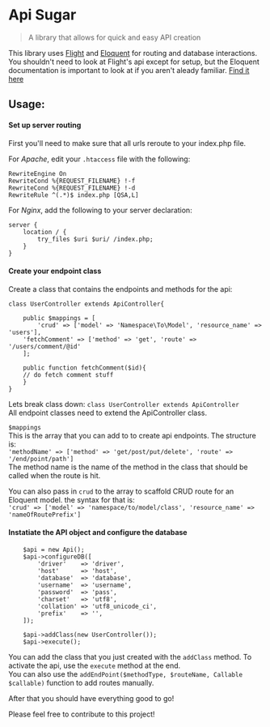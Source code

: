 # Api Sugar
> A library that allows for quick and easy API creation

This library uses [Flight](http://flightphp.com/) and [Eloquent](http://laravel.com/docs/5.1/eloquent) for routing and database interactions.  
You shouldn't need to look at Flight's api except for setup, but the Eloquent documentation is important to look at if you aren't aleady familiar. [Find it here](http://laravel.com/docs/5.1/eloquent)

## Usage:
#### Set up server routing
First you'll need to make sure that all urls reroute to your index.php file.  
  
For *Apache*, edit your `.htaccess` file with the following:

```
RewriteEngine On
RewriteCond %{REQUEST_FILENAME} !-f
RewriteCond %{REQUEST_FILENAME} !-d
RewriteRule ^(.*)$ index.php [QSA,L]
```

For *Nginx*, add the following to your server declaration:

```
server {
    location / {
        try_files $uri $uri/ /index.php;
    }
}
```

#### Create your endpoint class
Create a class that contains the endpoints and methods for the api:
```
class UserController extends ApiController{

    public $mappings = [
        'crud' => ['model' => 'Namespace\To\Model', 'resource_name' => 'users'],
	'fetchComment' => ['method' => 'get', 'route' => '/users/comment/@id'
    ];

    public function fetchComment($id){
	// do fetch comment stuff 
    }
}

```
Lets break class down:
`class UserController extends ApiController`  
All endpoint classes need to extend the ApiController class.

`$mappings`  
This is the array that you can add to to create api endpoints. The structure is:  
`'methodName' => ['method' => 'get/post/put/delete', 'route' => '/end/point/path']`    
The method name is the name of the method in the class that should be called when the route is hit.  
  
You can also pass in `crud` to the array to scaffold CRUD route for an Eloquent model. the syntax for that is:  
`'crud' => ['model' => 'namespace/to/model/class', 'resource_name' => 'nameOfRoutePrefix']`  
  


#### Instatiate the API object and configure the database
```
	$api = new Api();
	$api->configureDB([
	    'driver'    => 'driver',
	    'host'      => 'host',
	    'database'  => 'database',
	    'username'  => 'username',
	    'password'  => 'pass',
	    'charset'   => 'utf8',
	    'collation' => 'utf8_unicode_ci',
	    'prefix'    => '',
	]);

	$api->addClass(new UserController());
	$api->execute();
```

You can add the class that you just created with the `addClass` method. To activate the api, use the `execute` method at the end.  
You can also use the `addEndPoint($methodType, $routeName, Callable $callable)` function to add routes manually.


After that you should have everything good to go!  
  
Please feel free to contribute to this project!


